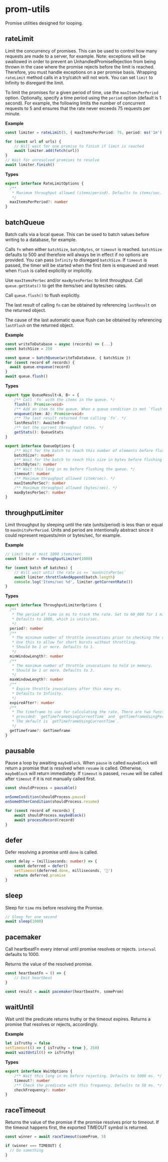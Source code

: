 # prom-utils

Promise utilities designed for looping.

## rateLimit

Limit the concurrency of promises. This can be used to control
how many requests are made to a server, for example. Note:
exceptions will be swallowed in order to prevent an UnhandledPromiseRejection
from being thrown in the case where the promise rejects before the limit is
reached. Therefore, you must handle exceptions on a per promise basis.
Wrapping `rateLimit` method calls in a try/catch will not work. You can
set `limit` to Infinity to disregard the limit.

To limit the promises for a given period of time, use the `maxItemsPerPeriod`
option. Optionally, specify a time period using the `period` option (default is 1 second).
For example, the following limits the number of concurrent
requests to 5 and ensures that the rate never exceeds 75 requests per minute.

**Example**

```typescript
const limiter = rateLimit(5, { maxItemsPerPeriod: 75, period: ms('1m') })

for (const url of urls) {
    // Will wait for one promise to finish if limit is reached
    await limiter.add(fetch(url))
}
// Wait for unresolved promises to resolve
await limiter.finish()
```

**Types**

```typescript
export interface RateLimitOptions {
  /**
   * Maximum throughput allowed (items/period). Defaults to items/sec.
   */
  maxItemsPerPeriod?: number
}
```

## batchQueue

Batch calls via a local queue. This can be used to batch values before
writing to a database, for example.

Calls `fn` when either `batchSize`, `batchBytes`, or `timeout` is reached.
`batchSize` defaults to 500 and therefore will always be in effect if
no options are provided. You can pass `Infinity` to disregard `batchSize`.
If `timeout` is passed, the timer will be started when the first item is
enqueued and reset when `flush` is called explicitly or implicitly.

Use `maxItemsPerSec` and/or `maxBytesPerSec` to limit throughput.
Call `queue.getStats()` to get the items/sec and bytes/sec rates.

Call `queue.flush()` to flush explicitly.

The last result of calling `fn` can be obtained by referencing `lastResult`
on the returned object.

The cause of the last automatic queue flush can be obtained by referencing
`lastFlush` on the returned object.

**Example**

```typescript
const writeToDatabase = async (records) => {...}
const batchSize = 250

const queue = batchQueue(writeToDatabase, { batchSize })
for (const record of records) {
  await queue.enqueue(record)
}
await queue.flush()
```

**Types**

```typescript
export type QueueResult<A, B> = {
    /** Call `fn` with the items in the queue. */
    flush(): Promise<void>
    /** Add an item to the queue. When a queue condition is met `flush` will be called. */
    enqueue(item: A): Promise<void>
    /** The last result returned from calling `fn`. */
    lastResult?: Awaited<B>
    /** Get the current throughput rates. */
    getStats(): QueueStats
}

export interface QueueOptions {
    /** Wait for the batch to reach this number of elements before flushing the queue. */
    batchSize?: number
    /** Wait for the batch to reach this size in bytes before flushing the queue. */
    batchBytes?: number
    /** Wait this long in ms before flushing the queue. */
    timeout?: number
    /** Maximum throughput allowed (item/sec). */
    maxItemsPerSec?: number
    /** Maximum throughput allowed (bytes/sec). */
    maxBytesPerSec?: number
}
```

## throughputLimiter

Limit throughput by sleeping until the rate (units/period)
is less than or equal to `maxUnitsPerPeriod`. Units and period are
intentionally abstract since it could represent requests/min or bytes/sec,
for example.

**Example**

```typescript
// Limit to at most 1000 items/sec
const limiter = throughputLimiter(1000)

for (const batch of batches) {
    // Will wait until the rate is <= `maxUnitsPerSec`
    await limiter.throttleAndAppend(batch.length)
    console.log('Items/sec %d', limiter.getCurrentRate())
}
```

**Types**

```typescript
export interface ThroughputLimiterOptions {
  /**
   * The period of time in ms to track the rate. Set to 60_000 for 1 minute.
   * Defaults to 1000, which is units/sec.
   */
  period?: number
  /**
   * The minimum number of throttle invocations prior to checking the rate.
   * Use this to allow for short bursts without throttling.
   * Should be 1 or more. Defaults to 1.
   */
  minWindowLength?: number
  /**
   * The maximum number of throttle invocations to hold in memory.
   * Should be 1 or more. Defaults to 3.
   */
  maxWindowLength?: number
  /**
   * Expire throttle invocations after this many ms.
   * Defaults to Infinity.
   */
  expireAfter?: number
  /**
   * The timeframe to use for calculating the rate. There are two functions
   * provided: `getTimeframeUsingCurrentTime` and `getTimeframeUsingPeriod`.
   * The default is `getTimeframeUsingCurrentTime`.
   */
  getTimeframe?: GetTimeframe
}
```

## pausable

Pause a loop by awaiting `maybeBlock`. When `pause` is called `maybeBlock` will
return a promise that is resolved when `resume` is called. Otherwise,
`maybeBlock` will return immediately. If `timeout` is passed, `resume` will
be called after `timeout` if it is not manually called first.

```typescript
const shouldProcess = pausable()

onSomeCondition(shouldProcess.pause)
onSomeOtherCondition(shouldProcess.resume)

for (const record of records) {
    await shouldProcess.maybeBlock()
    await processRecord(record)
}
```

## defer

Defer resolving a promise until `done` is called.

```typescript
const delay = (milliseconds: number) => {
    const deferred = defer()
    setTimeout(deferred.done, milliseconds, '🦄')
    return deferred.promise
}
```

## sleep

Sleep for `time` ms before resolving the Promise.

```typescript
// Sleep for one second
await sleep(1000)
```

## pacemaker

Call heartbeatFn every interval until promise resolves or rejects.
`interval` defaults to 1000.

Returns the value of the resolved promise.

```typescript
const heartbeatFn = () => {
    // Emit heartbeat
}

const result = await pacemaker(heartbeatFn, someProm)
```

## waitUntil

Wait until the predicate returns truthy or the timeout expires.
Returns a promise that resolves or rejects, accordingly.

**Example**

```typescript
let isTruthy = false
setTimeout(() => { isTruthy = true }, 250)
await waitUntil(() => isTruthy)
```

**Types**

```typescript
export interface WaitOptions {
    /** Wait this long in ms before rejecting. Defaults to 5000 ms. */
    timeout?: number
    /** Check the predicate with this frequency. Defaults to 50 ms. */
    checkFrequency?: number
}
```

## raceTimeout

Returns the value of the promise if the promise resolves prior to timeout.
If the timeout happens first, the exported TIMEOUT symbol is returned.

```typescript
const winner = await raceTimeout(someProm, 5)

if (winner === TIMEOUT) {
  // Do something
}
```
